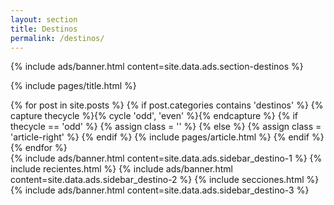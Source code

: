 ```yaml
---
layout: section
title: Destinos
permalink: /destinos/
---
```


{% 
  include ads/banner.html 
  content=site.data.ads.section-destinos 
%}

{% include pages/title.html %}

<!-- blog post -->
<section class="section">
  <div class="container maxw">
    <div class="row">
      <div class="col-lg-9">
        {% for post in site.posts %}
        {% if post.categories contains 'destinos' %}
        {% capture thecycle %}{% cycle 'odd', 'even' %}{% endcapture %}
        {% if thecycle == 'odd' %}
        {% assign class = '' %}
        {% else %}
        {% assign class = 'article-right' %}
        {% endif %}
          {% include pages/article.html %}
        {% endif %}
        {% endfor %}
      </div>
      <div class="col-lg-3">
        {% 
          include ads/banner.html 
          content=site.data.ads.sidebar_destino-1  
        %}
        {% include recientes.html %}
        {% 
          include ads/banner.html 
          content=site.data.ads.sidebar_destino-2
        %}
        {% include secciones.html %}
        {% 
          include ads/banner.html 
          content=site.data.ads.sidebar_destino-3
        %}
      </div> 
    </div>
  </div>
</section>
<!-- /blog post -->